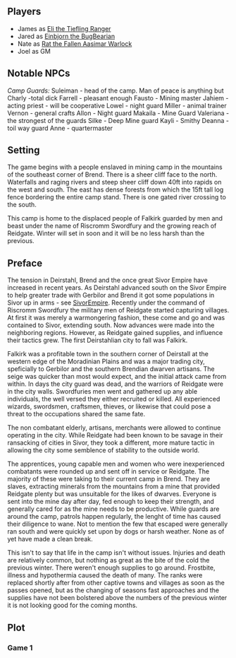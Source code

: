 
## Players

  - James as [Eli the Tiefling Ranger](../../Characters/Eli.md)
  - Jared as [Einbjorn the BugBearian](../../Characters/Einbjorn.md)
  - Nate as [Rat the Fallen Aasimar Warlock](../../Characters/Rat.md)
  - Joel as GM

## Notable NPCs
*Camp Guards:* 
Suleiman - head of the camp. Man of peace is anything but
Charly -total dick
Farrell - pleasant enough
Fausto - Mining master
Jahiem - acting priest - will be cooperative
Lowel - night guard
Miller - animal trainer
Vernon - general crafts
Allon - Night guard
Makaila - Mine Guard
Valeriana - the strongest of the guards
Silke - Deep Mine guard
Kayli - Smithy
Deanna - toil way guard
Anne - quartermaster


## Setting
The game begins with a people enslaved in mining camp in the mountains of the southeast corner of Brend. 
There is a sheer cliff face to the north. Waterfalls and raging rivers and steep sheer cliff down 40ft into rapids on the west and south. The east has dense forests from which the 15ft tall log fence bordering the entire camp stand. There is one gated river crossing to the south. 

This camp is home to the displaced people of Falkirk guarded by men and beast under the name of Riscromm Swordfury and the growing reach of Reidgate. Winter will set in soon and it will be no less harsh than the previous.

## Preface
The tension in Deirstahl, Brend and the once great Sivor Empire have increased in recent years. As Deirstahl advanced south on the Sivor Empire to help greater trade with Gerbilor and Brend it got some populations in Sivor up in arms - see [SivorEmpire](../../World/Regions/Sivor_Empire.md "wikilink"). Recently under the command of Riscromm Swordfury the military men of Reidgate started capturing villages. At first it was merely a warmongering fashion, these come and go and was contained to Sivor, extending south. Now advances were made into the neighboring regions. However, as Reidgate gained supplies, and influence their tactics grew. The first Deirstahlian city to fall was Falkirk.

Falkirk was a profitable town in the southern corner of Deirstall at the western edge of the Moradinian Plains and was a major trading city, speficially to Gerbilor and the southern Brendian dwarven artisans. The seige was quicker than most would expect, and the initial attack came from within. In days the city guard was dead, and the warriors of Reidgate were in the city walls. Swordfuries men went and gathered up any able individuals, the well versed they either recruited or killed. All experienced wizards, swordsmen, craftsmen, thieves, or likewise that could pose a threat to the occupations shared the same fate. 

The non combatant elderly, artisans, merchants were allowed to continue operating in the city. While Reidgate had been known to be savage in their ransacking of cities in Sivor, they took a different, more mature tactic in allowing the city some semblence of stability to the outside world. 

The apprentices, young capable men and women who were inexperienced combatants were rounded up and sent off in service or Reidgate. The majority of these were taking to their current camp in Brend. They are slaves, extracting minerals from the mountains from a mine that provided Reidgate plenty but was unsuitable for the likes of dwarves. Everyone is sent into the mine day after day, fed enough to keep their strength, and generally cared for as the mine needs to be productive. While guards are around the camp, patrols happen regularly, the lenght of time has caused their diligence to wane. Not to mention the few that escaped were generally ran south and were quickly set upon by dogs or harsh weather. None as of yet have made a clean break. 

This isn't to say that life in the camp isn't without issues. Injuries and death are relatively common, but nothing as great as the bite of the cold the previous winter. There weren't enough supplies to go around. Frostbite, illness and hypothermia caused the death of many. The ranks were replaced shortly after from other captive towns and villages as soon as the passes opened, but as the changing of seasons fast approaches and the supplies have not been bolstered above the numbers of the previous winter it is not looking good for the coming months.

## Plot

### Game 1
